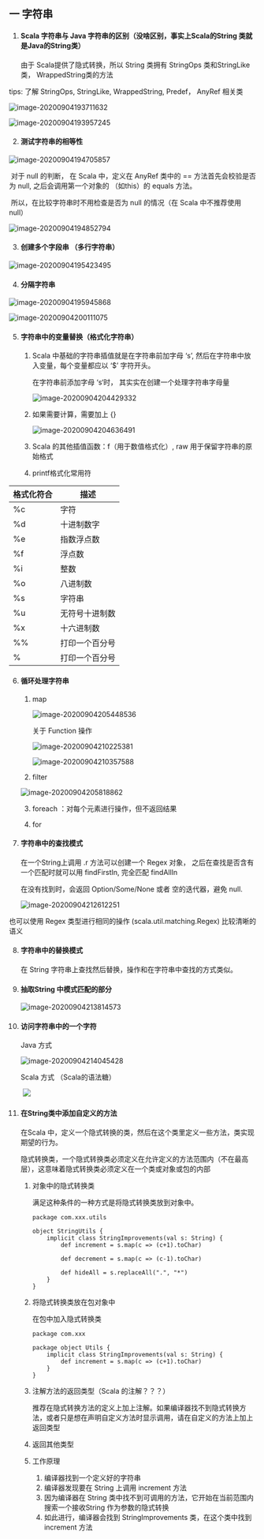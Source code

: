 ## **一 字符串**

1. #### Scala 字符串与 Java 字符串的区别（没啥区别，事实上Scala的String 类就是Java的String类）

    由于 Scala提供了隐式转换，所以 String 类拥有 StringOps 类和StringLike类， WrappedString类的方法

tips: 了解 StringOps, StringLike, WrappedString, Predef， AnyRef 相关类

![image-20200904193711632](C:%5Cdata%5Csoftware%5CTypora%5Cdoc%5CScala%E7%AC%94%E8%AE%B0%5Cimage-20200904193711632.png)

![image-20200904193957245](C:%5Cdata%5Csoftware%5CTypora%5Cdoc%5CScala%E7%AC%94%E8%AE%B0%5Cimage-20200904193957245.png)

2. #### 测试字符串的相等性

![image-20200904194705857](C:%5Cdata%5Csoftware%5CTypora%5Cdoc%5CScala%E7%AC%94%E8%AE%B0%5Cimage-20200904194705857.png)

​	对于 null 的判断， 在 Scala 中，定义在 AnyRef 类中的 == 方法首先会校验是否为 null, 之后会调用第一个对象的 （如this）的 equals 方法。

​	所以，在比较字符串时不用检查是否为 null 的情况（在 Scala 中不推荐使用 null）

![image-20200904194852794](C:%5Cdata%5Csoftware%5CTypora%5Cdoc%5CScala%E7%AC%94%E8%AE%B0%5Cimage-20200904194852794.png)

3. #### 创建多个字段串 （多行字符串）

![image-20200904195423495](C:%5Cdata%5Csoftware%5CTypora%5Cdoc%5CScala%E7%AC%94%E8%AE%B0%5Cimage-20200904195423495.png)

4. #### 分隔字符串

![image-20200904195945868](C:%5Cdata%5Csoftware%5CTypora%5Cdoc%5CScala%E7%AC%94%E8%AE%B0%5Cimage-20200904195945868.png)

![image-20200904200111075](C:%5Cdata%5Csoftware%5CTypora%5Cdoc%5CScala%E7%AC%94%E8%AE%B0%5Cimage-20200904200111075.png)



5. #### 字符串中的变量替换（格式化字符串）

    1. Scala 中基础的字符串插值就是在字符串前加字母 ‘s’, 然后在字符串中放入变量，每个变量都应以 ‘$’ 字符开头。

        在字符串前添加字母 ‘s‘时， 其实实在创建一个处理字符串字母量

        ![image-20200904204429332](C:%5Cdata%5Csoftware%5CTypora%5Cdoc%5CScala%E7%AC%94%E8%AE%B0%5Cimage-20200904204429332.png)

        

    2. 如果需要计算，需要加上 {}

        ![image-20200904204636491](C:%5Cdata%5Csoftware%5CTypora%5Cdoc%5CScala%E7%AC%94%E8%AE%B0%5Cimage-20200904204636491.png)

    3. Scala 的其他插值函数：f（用于数值格式化）, raw 用于保留字符串的原始格式

    4. printf格式化常用符

| 格式化符合 | 描述           |
| ---------- | -------------- |
| %c         | 字符           |
| %d         | 十进制数字     |
| %e         | 指数浮点数     |
| %f         | 浮点数         |
| %i         | 整数           |
| %o         | 八进制数       |
| %s         | 字符串         |
| %u         | 无符号十进制数 |
| %x         | 十六进制数     |
| %%         | 打印一个百分号 |
| \%         | 打印一个百分号 |

6. #### 循环处理字符串

    1. map

        ![image-20200904205448536](C:%5Cdata%5Csoftware%5CTypora%5Cdoc%5CScala%E7%AC%94%E8%AE%B0%5Cimage-20200904205448536.png)

        关于 Function 操作

        ![image-20200904210225381](C:%5Cdata%5Csoftware%5CTypora%5Cdoc%5CScala%E7%AC%94%E8%AE%B0%5Cimage-20200904210225381.png)

        ![image-20200904210357588](C:%5Cdata%5Csoftware%5CTypora%5Cdoc%5CScala%E7%AC%94%E8%AE%B0%5Cimage-20200904210357588.png)

    2. filter

    ![image-20200904205818862](C:%5Cdata%5Csoftware%5CTypora%5Cdoc%5CScala%E7%AC%94%E8%AE%B0%5Cimage-20200904205818862.png)

    3. foreach ：对每个元素进行操作，但不返回结果

    

    4. for

7. #### 字符串中的查找模式

    在一个String上调用 .r 方法可以创建一个 Regex 对象， 之后在查找是否含有一个匹配时就可以用 findFirstIn, 完全匹配 findAllIn

    在没有找到时，会返回 Option/Some/None 或者 空的迭代器，避免 null.

    ![image-20200904212612251](C:%5Cdata%5Csoftware%5CTypora%5Cdoc%5CScala%E7%AC%94%E8%AE%B0%5Cimage-20200904212612251.png)

也可以使用 Regex 类型进行相同的操作 (scala.util.matching.Regex) 比较清晰的语义



8. #### 字符串中的替换模式

    在 String 字符串上查找然后替换，操作和在字符串中查找的方式类似。

9. #### 抽取String 中模式匹配的部分

    ![image-20200904213814573](C:%5Cdata%5Csoftware%5CTypora%5Cdoc%5CScala%E7%AC%94%E8%AE%B0%5Cimage-20200904213814573.png)

10. #### 访问字符串中的一个字符

    Java 方式

    ![image-20200904214045428](C:%5Cdata%5Csoftware%5CTypora%5Cdoc%5CScala%E7%AC%94%E8%AE%B0%5Cimage-20200904214045428.png)

    Scala 方式 （Scala的语法糖）

    ​	![](C:%5Cdata%5Csoftware%5CTypora%5Cdoc%5CScala%E7%AC%94%E8%AE%B0%5Cimage-20200904214118508.png)

11. #### 在String类中添加自定义的方法

    在Scala 中，定义一个隐式转换的类，然后在这个类里定义一些方法，类实现期望的行为。

    隐式转换类，一个隐式转换类必须定义在允许定义的方法范围内（不在最高层），这意味着隐式转换类必须定义在一个类或对象或包的内部

    1. 对象中的隐式转换类

        满足这种条件的一种方式是将隐式转换类放到对象中。

        ```
        package com.xxx.utils
        
        object StringUtils {
        	implicit class StringImprovements(val s: String) {
        		def increment = s.map(c => (c+1).toChar)
        		
        		def decrement = s.map(c => (c-1).toChar)
        		
        		def hideAll = s.replaceAll(".", "*")
        	}
        }
        ```

    2. 将隐式转换类放在包对象中

        在包中加入隐式转换类

        ```
        package com.xxx
        
        package object Utils {
        	implicit class StringImprovements(val s: String) {
        		def increment = s.map(c => (c+1).toChar)
        	}
        }
        ```

    3. 注解方法的返回类型（Scala 的注解？？？）

        推荐在隐式转换方法的定义上加上注解。如果编译器找不到隐式转换方法，或者只是想在声明自定义方法时显示调用，请在自定义的方法上加上返回类型

    4. 返回其他类型

    5. 工作原理

        1. 编译器找到一个定义好的字符串
        2. 编译器发现要在 String 上调用 increment 方法
        3. 因为编译器在 String 类中找不到可调用的方法，它开始在当前范围内搜索一个接收String 作为参数的隐式转换
        4. 如此进行，编译器会找到 StringImprovements 类，在这个类中找到 increment  方法